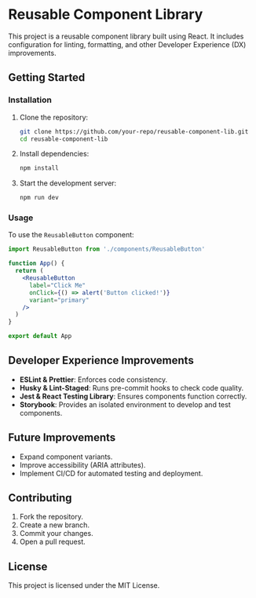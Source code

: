 # Reusable Component Library

This project is a reusable component library built using React. It includes configuration for linting, formatting, and other Developer Experience (DX) improvements.

## Getting Started

### Installation

1. Clone the repository:
   ```sh
   git clone https://github.com/your-repo/reusable-component-lib.git
   cd reusable-component-lib
   ```
2. Install dependencies:
   ```sh
   npm install
   ```
3. Start the development server:
   ```sh
   npm run dev
   ```

### Usage

To use the `ReusableButton` component:

```jsx
import ReusableButton from './components/ReusableButton'

function App() {
  return (
    <ReusableButton
      label="Click Me"
      onClick={() => alert('Button clicked!')}
      variant="primary"
    />
  )
}

export default App
```

## Developer Experience Improvements

- **ESLint & Prettier**: Enforces code consistency.
- **Husky & Lint-Staged**: Runs pre-commit hooks to check code quality.
- **Jest & React Testing Library**: Ensures components function correctly.
- **Storybook**: Provides an isolated environment to develop and test components.

## Future Improvements

- Expand component variants.
- Improve accessibility (ARIA attributes).
- Implement CI/CD for automated testing and deployment.

## Contributing

1. Fork the repository.
2. Create a new branch.
3. Commit your changes.
4. Open a pull request.

## License

This project is licensed under the MIT License.
